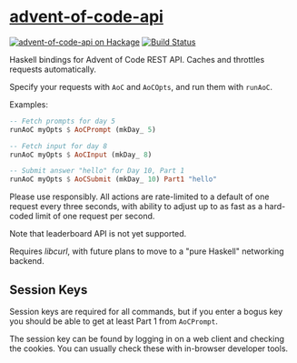 [advent-of-code-api][]
======================

[![advent-of-code-api on Hackage](https://img.shields.io/hackage/v/advent-of-code-api.svg?maxAge=86400)](https://hackage.haskell.org/package/advent-of-code-api)
[![Build Status](https://travis-ci.org/mstksg/advent-of-code-api.svg?branch=master)](https://travis-ci.org/mstksg/advent-of-code-api)

Haskell bindings for Advent of Code REST API.  Caches and throttles requests
automatically.

[advent-of-code-api]: https://hackage.haskell.org/package/advent-of-code-api

Specify your requests with `AoC` and `AoCOpts`, and run them with
`runAoC`.

Examples:

```haskell
-- Fetch prompts for day 5
runAoC myOpts $ AoCPrompt (mkDay_ 5)

-- Fetch input for day 8
runAoC myOpts $ AoCInput (mkDay_ 8)

-- Submit answer "hello" for Day 10, Part 1
runAoC myOpts $ AoCSubmit (mkDay_ 10) Part1 "hello"
```

Please use responsibly.  All actions are rate-limited to a default of one
request every three seconds, with ability to adjust up to as fast as a
hard-coded limit of one request per second.

Note that leaderboard API is not yet supported.

Requires *libcurl*, with future plans to move to a "pure Haskell"
networking backend.

Session Keys
------------

Session keys are required for all commands, but if you enter a bogus key
you should be able to get at least Part 1 from `AoCPrompt`.

The session key can be found by logging in on a web client and checking
the cookies.  You can usually check these with in-browser developer
tools.

